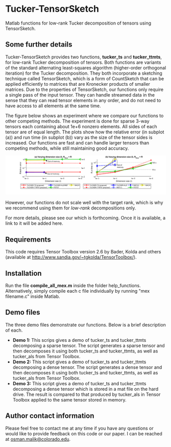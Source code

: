 # Tucker-TensorSketch
Matlab functions for low-rank Tucker decomposition of tensors using TensorSketch.

## Some further details
Tucker-TensorSketch provides two functions, **tucker_ts** and **tucker_ttmts**, for low-rank Tucker decomposition of tensors. Both functions are variants of the standard alternating least-squares algorithm (higher-order orthogonal iteration) for the Tucker decomposition. They both incorporate a sketching technique called TensorSketch, which is a form of CountSketch that can be applied efficiently to matrices that are Kronecker products of smaller matrices. Due to the properties of TensorSketch, our functions only require a single pass of the input tensor. They can handle streamed data in the sense that they can read tensor elements in any order, and do not need to have access to all elements at the same time.

The figure below shows an experiment where we compare our functions to other competing methods. The experiment is done for sparse 3-way tensors each containing about 1e+6 nonzero elements. All sides of each tensor are of equal length. The plots show how the relative error (in subplot (a)) and run time (in subplot (b)) vary as the size of the tensor sides is increased. Our functions are fast and can handle larger tensors than competing methods, while still maintaining good accuracy.

![Experiment results](Experiment2Fig1.png)

However, our functions do not scale well with the target rank, which is why we recommend using them for *low-rank* decompositions only.

For more details, please see our which is forthcoming. Once it is available, a link to it will be added here.

## Requirements
This code requires Tensor Toolbox version 2.6 by Bader, Kolda and others (available at http://www.sandia.gov/~tgkolda/TensorToolbox/).

## Installation
Run the file **compile_all_mex.m** inside the folder help_functions. Alternatively, simply compile each c file individually by running "mex filename.c" inside Matlab.

## Demo files
The three demo files demonstrate our functions. Below is a brief description of each.
* **Demo 1:** This scrips gives a demo of tucker_ts and tucker_ttmts decomposing a sparse tensor. The script generates a sparse tensor and then decomposes it using both tucker_ts and tucker_ttmts, as well as tucker_als from Tensor Toolbox.
* **Demo 2:** This script gives a demo of tucker_ts and tucker_ttmts decomposing a dense tensor. The script generates a dense tensor and then decomposes it using both tucker_ts and tucker_ttmts, as well as tucker_als from Tensor Toolbox.
* **Demo 3:** This script gives a demo of tucker_ts and tucker_ttmts decomposing a dense tensor which is stored in a mat file on the hard drive. The result is compared to that produced by tucker_als in Tensor Toolbox applied to the same tensor stored in memory.

## Author contact information
Please feel free to contact me at any time if you have any questions or would like to provide feedback on this code or our paper. I can be reached at osman.malik@colorado.edu.